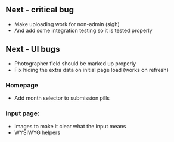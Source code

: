 ## Next - critical bug
* Make uploading work for non-admin (sigh)
* And add some integration testing so it is tested properly

## Next - UI bugs
* Photographer field should be marked up properly
* Fix hiding the extra data on initial page load (works on refresh)

### Homepage
* Add month selector to submission pills

### Input page:
* Images to make it clear what the input means
* WYSIWYG helpers
